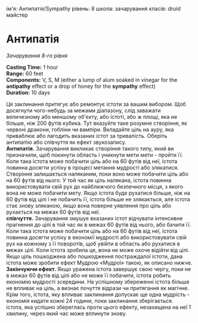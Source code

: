 ім'я: Антипатія/Sympathy рівень: 8 школа: зачарування класів: druid майстер

# Антипатія
_Зачарування 8-го рівня_

**Casting Time:** 1 hour    
**Range:** 60 feet   
**Components:** V, S, M (either a lump of alum soaked in vinegar for the **antipathy** effect or a drop of honey for the **sympathy** effect)   
**Duration:** 10 days

Ця заклинання притягує або ремонтує істоти за вашим вибором. Щоб досягнути чого-небудь за межами діапазону, слід заважати величезному або меншому об'єкту, або істоті, або ж площі, яка не більше, ніж 200 футів кубика. Тут вказуйте таке розумне створіння, як червоні дракони, гобліни чи вампіри. Вкладайте ціль на ауру, яка приваблює або лагодить вказаних істот за тривалість. Оберіть антипатію або співчуття як ефект звукозапису.    
**Антипатія.** Зачарування викликає створіння такого типу, який ви призначили, щоб покинути область і уникнути мети мети - пройти її. Коли така істота може побачити ціль або на 60 футів від неї, істота повинна досягти успіху в процесі метання мудрості або злякатися. Створіння залишається наляканим, поки воно може побачити ціль або на 60 футів від нього. У той час як ціль налякана, істота повинна використовувати свій рух до найближчого безпечного місця, з якого вона не може побачити мету. Якщо істота буде рухатися більше, ніж на 60 футів від цілі і не побачить її, істота більше не злякається, але істота стає знову зляканою, якщо вона поверне уявлення про ціль або рухається на межах 60 футів від неї.   
**співчуття.** Зачарування змушує вказаних істот відчувати інтенсивне прагнення до цілі в той час як в межах 60 футів від нього, або бачити її. Коли така істота може побачити ціль або на 60 футів від неї, істота повинна досягти успіху в економії мудрості або використовувати свій рух на кожному з її поворотів, щоб увійти в область або рухатися в межах цілі. Коли істота зробила це, вона не може охоче відійти від цілі.    
Якщо ціль пошкоджена або пошкодження постраждалої істоти, дана істота може зробити ефект Мудрою «Мудрої» такою, як описано нижче.    
**Закінчуючи ефект.** Якщо уражена істота завершує свою чергу, поки не в межах 60 футів від цілі або не може її побачити, істота робить економію мудрості зсередини. На успішному збереженні істота більше не впливає на ціль, а визнає почуття відрази чи притягання як магічне. Крім того, істота, яку впливає заклинання допускає ще одна мудрість - економія кидати кожні 24 години, поки заклинання зберігається.    
істота, яка успішно збереглась проти цього ефекту, незахищена на неї 1 хвилину, через який час може вплинути знову. 